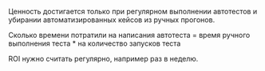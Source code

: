 Ценность достигается только при регулярном выполнении автотестов и убирании автоматизированных кейсов из ручных прогонов. 

Сколько времени потратили на написания автотеста = время ручного выполнения теста * на количество запусков теста

ROI нужно считать регулярно, например раз в неделю.